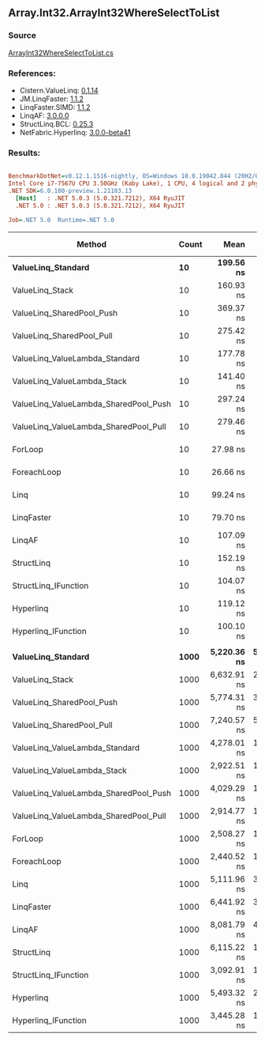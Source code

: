 ﻿## Array.Int32.ArrayInt32WhereSelectToList

### Source
[ArrayInt32WhereSelectToList.cs](../LinqBenchmarks/Array/Int32/ArrayInt32WhereSelectToList.cs)

### References:
- Cistern.ValueLinq: [0.1.14](https://www.nuget.org/packages/Cistern.ValueLinq/0.1.14)
- JM.LinqFaster: [1.1.2](https://www.nuget.org/packages/JM.LinqFaster/1.1.2)
- LinqFaster.SIMD: [1.1.2](https://www.nuget.org/packages/LinqFaster.SIMD/1.0.3)
- LinqAF: [3.0.0.0](https://www.nuget.org/packages/LinqAF/3.0.0.0)
- StructLinq.BCL: [0.25.3](https://www.nuget.org/packages/StructLinq.BCL/0.25.3)
- NetFabric.Hyperlinq: [3.0.0-beta41](https://www.nuget.org/packages/NetFabric.Hyperlinq/3.0.0-beta41)

### Results:
``` ini

BenchmarkDotNet=v0.12.1.1516-nightly, OS=Windows 10.0.19042.844 (20H2/October2020Update)
Intel Core i7-7567U CPU 3.50GHz (Kaby Lake), 1 CPU, 4 logical and 2 physical cores
.NET SDK=6.0.100-preview.1.21103.13
  [Host]   : .NET 5.0.3 (5.0.321.7212), X64 RyuJIT
  .NET 5.0 : .NET 5.0.3 (5.0.321.7212), X64 RyuJIT

Job=.NET 5.0  Runtime=.NET 5.0  

```
|                                Method | Count |        Mean |     Error |    StdDev | Ratio | RatioSD |  Gen 0 | Gen 1 | Gen 2 | Allocated |
|-------------------------------------- |------ |------------:|----------:|----------:|------:|--------:|-------:|------:|------:|----------:|
|                    **ValueLinq_Standard** |    **10** |   **199.56 ns** |  **0.908 ns** |  **0.758 ns** |  **7.14** |    **0.05** | **0.0305** |     **-** |     **-** |      **64 B** |
|                       ValueLinq_Stack |    10 |   160.93 ns |  0.994 ns |  0.830 ns |  5.75 |    0.05 | 0.0305 |     - |     - |      64 B |
|             ValueLinq_SharedPool_Push |    10 |   369.37 ns |  2.159 ns |  1.686 ns | 13.20 |    0.12 | 0.0305 |     - |     - |      64 B |
|             ValueLinq_SharedPool_Pull |    10 |   275.42 ns |  2.696 ns |  2.390 ns |  9.84 |    0.08 | 0.0305 |     - |     - |      64 B |
|        ValueLinq_ValueLambda_Standard |    10 |   177.78 ns |  1.095 ns |  0.971 ns |  6.36 |    0.05 | 0.0303 |     - |     - |      64 B |
|           ValueLinq_ValueLambda_Stack |    10 |   141.40 ns |  0.760 ns |  0.674 ns |  5.05 |    0.04 | 0.0303 |     - |     - |      64 B |
| ValueLinq_ValueLambda_SharedPool_Push |    10 |   297.24 ns |  1.499 ns |  1.329 ns | 10.62 |    0.09 | 0.0305 |     - |     - |      64 B |
| ValueLinq_ValueLambda_SharedPool_Pull |    10 |   279.46 ns |  1.910 ns |  1.786 ns | 10.00 |    0.11 | 0.0305 |     - |     - |      64 B |
|                               ForLoop |    10 |    27.98 ns |  0.231 ns |  0.181 ns |  1.00 |    0.00 | 0.0344 |     - |     - |      72 B |
|                           ForeachLoop |    10 |    26.66 ns |  0.230 ns |  0.204 ns |  0.95 |    0.01 | 0.0344 |     - |     - |      72 B |
|                                  Linq |    10 |    99.24 ns |  0.626 ns |  0.555 ns |  3.55 |    0.03 | 0.0840 |     - |     - |     176 B |
|                            LinqFaster |    10 |    79.70 ns |  0.712 ns |  0.594 ns |  2.85 |    0.02 | 0.0763 |     - |     - |     160 B |
|                                LinqAF |    10 |   107.09 ns |  0.716 ns |  0.597 ns |  3.83 |    0.04 | 0.0343 |     - |     - |      72 B |
|                            StructLinq |    10 |   152.19 ns |  0.923 ns |  0.818 ns |  5.43 |    0.04 | 0.0763 |     - |     - |     160 B |
|                  StructLinq_IFunction |    10 |   104.07 ns |  0.558 ns |  0.466 ns |  3.72 |    0.03 | 0.0305 |     - |     - |      64 B |
|                             Hyperlinq |    10 |   119.12 ns |  0.895 ns |  0.793 ns |  4.26 |    0.03 | 0.0305 |     - |     - |      64 B |
|                   Hyperlinq_IFunction |    10 |   100.10 ns |  0.489 ns |  0.408 ns |  3.58 |    0.03 | 0.0305 |     - |     - |      64 B |
|                                       |       |             |           |           |       |         |        |       |       |           |
|                    **ValueLinq_Standard** |  **1000** | **5,220.36 ns** | **57.259 ns** | **63.644 ns** |  **2.08** |    **0.03** | **2.0523** |     **-** |     **-** |   **4,304 B** |
|                       ValueLinq_Stack |  1000 | 6,632.91 ns | 28.932 ns | 25.648 ns |  2.65 |    0.02 | 1.9913 |     - |     - |   4,176 B |
|             ValueLinq_SharedPool_Push |  1000 | 5,774.31 ns | 34.061 ns | 28.442 ns |  2.30 |    0.02 | 0.9842 |     - |     - |   2,072 B |
|             ValueLinq_SharedPool_Pull |  1000 | 7,240.57 ns | 54.922 ns | 48.687 ns |  2.89 |    0.03 | 0.9842 |     - |     - |   2,072 B |
|        ValueLinq_ValueLambda_Standard |  1000 | 4,278.01 ns | 19.722 ns | 18.448 ns |  1.71 |    0.01 | 2.0523 |     - |     - |   4,304 B |
|           ValueLinq_ValueLambda_Stack |  1000 | 2,922.51 ns | 17.746 ns | 16.600 ns |  1.17 |    0.01 | 1.9951 |     - |     - |   4,176 B |
| ValueLinq_ValueLambda_SharedPool_Push |  1000 | 4,029.29 ns | 18.590 ns | 16.480 ns |  1.61 |    0.01 | 0.9842 |     - |     - |   2,072 B |
| ValueLinq_ValueLambda_SharedPool_Pull |  1000 | 2,914.77 ns | 13.695 ns | 11.436 ns |  1.16 |    0.01 | 0.9880 |     - |     - |   2,072 B |
|                               ForLoop |  1000 | 2,508.27 ns | 17.685 ns | 16.543 ns |  1.00 |    0.00 | 2.0561 |     - |     - |   4,304 B |
|                           ForeachLoop |  1000 | 2,440.52 ns | 18.069 ns | 16.902 ns |  0.97 |    0.01 | 2.0561 |     - |     - |   4,304 B |
|                                  Linq |  1000 | 5,111.96 ns | 34.675 ns | 28.955 ns |  2.04 |    0.02 | 2.1057 |     - |     - |   4,408 B |
|                            LinqFaster |  1000 | 6,441.92 ns | 36.485 ns | 30.467 ns |  2.57 |    0.02 | 3.8834 |     - |     - |   8,136 B |
|                                LinqAF |  1000 | 8,081.79 ns | 47.509 ns | 42.115 ns |  3.22 |    0.03 | 2.0447 |     - |     - |   4,304 B |
|                            StructLinq |  1000 | 6,115.22 ns | 17.967 ns | 15.927 ns |  2.44 |    0.02 | 1.0300 |     - |     - |   2,168 B |
|                  StructLinq_IFunction |  1000 | 3,092.91 ns | 17.041 ns | 15.941 ns |  1.23 |    0.01 | 0.9880 |     - |     - |   2,072 B |
|                             Hyperlinq |  1000 | 5,493.32 ns | 20.502 ns | 18.175 ns |  2.19 |    0.02 | 0.9842 |     - |     - |   2,072 B |
|                   Hyperlinq_IFunction |  1000 | 3,445.28 ns | 14.864 ns | 13.177 ns |  1.37 |    0.01 | 0.9880 |     - |     - |   2,072 B |
